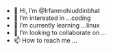 - 👋 Hi, I’m @Irfanmohiuddinbhat
- 👀 I’m interested in ...coding
- 🌱 I’m currently learning ...linux
- 💞️ I’m looking to collaborate on ...
- 📫 How to reach me ...

<!---
Irfanmohiuddinbhat/Irfanmohiuddinbhat is a ✨ special ✨ repository because its `README.md` (this file) appears on your GitHub profile.
You can click the Preview link to take a look at your changes.
--->
